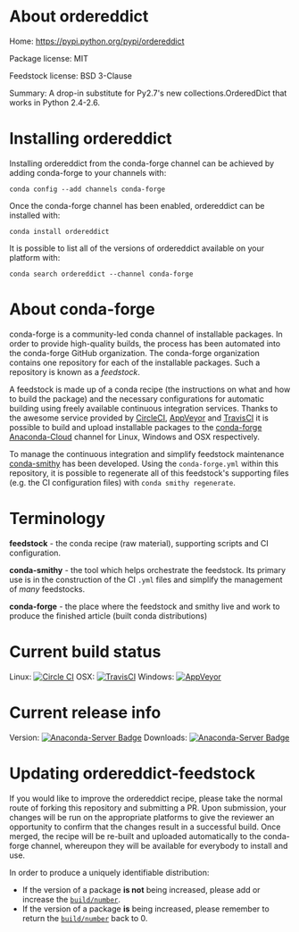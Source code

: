 About ordereddict
=================

Home: https://pypi.python.org/pypi/ordereddict

Package license: MIT

Feedstock license: BSD 3-Clause

Summary: A drop-in substitute for Py2.7's new collections.OrderedDict that works in Python 2.4-2.6.



Installing ordereddict
======================

Installing ordereddict from the conda-forge channel can be achieved by adding conda-forge to your channels with:

```
conda config --add channels conda-forge
```

Once the conda-forge channel has been enabled, ordereddict can be installed with:

```
conda install ordereddict
```

It is possible to list all of the versions of ordereddict available on your platform with:

```
conda search ordereddict --channel conda-forge
```


About conda-forge
=================

conda-forge is a community-led conda channel of installable packages.
In order to provide high-quality builds, the process has been automated into the
conda-forge GitHub organization. The conda-forge organization contains one repository
for each of the installable packages. Such a repository is known as a *feedstock*.

A feedstock is made up of a conda recipe (the instructions on what and how to build
the package) and the necessary configurations for automatic building using freely
available continuous integration services. Thanks to the awesome service provided by
[CircleCI](https://circleci.com/), [AppVeyor](http://www.appveyor.com/)
and [TravisCI](https://travis-ci.org/) it is possible to build and upload installable
packages to the [conda-forge](https://anaconda.org/conda-forge)
[Anaconda-Cloud](http://docs.anaconda.org/) channel for Linux, Windows and OSX respectively.

To manage the continuous integration and simplify feedstock maintenance
[conda-smithy](http://github.com/conda-forge/conda-smithy) has been developed.
Using the ``conda-forge.yml`` within this repository, it is possible to regenerate all of
this feedstock's supporting files (e.g. the CI configuration files) with ``conda smithy regenerate``.


Terminology
===========

**feedstock** - the conda recipe (raw material), supporting scripts and CI configuration.

**conda-smithy** - the tool which helps orchestrate the feedstock.
                   Its primary use is in the construction of the CI ``.yml`` files
                   and simplify the management of *many* feedstocks.

**conda-forge** - the place where the feedstock and smithy live and work to
                  produce the finished article (built conda distributions)

Current build status
====================

Linux: [![Circle CI](https://circleci.com/gh/conda-forge/ordereddict-feedstock.svg?style=svg)](https://circleci.com/gh/conda-forge/ordereddict-feedstock)
OSX: [![TravisCI](https://travis-ci.org/conda-forge/ordereddict-feedstock.svg?branch=master)](https://travis-ci.org/conda-forge/ordereddict-feedstock)
Windows: [![AppVeyor](https://ci.appveyor.com/api/projects/status/github/conda-forge/ordereddict-feedstock?svg=True)](https://ci.appveyor.com/project/conda-forge/ordereddict-feedstock/branch/master)

Current release info
====================
Version: [![Anaconda-Server Badge](https://anaconda.org/conda-forge/ordereddict/badges/version.svg)](https://anaconda.org/conda-forge/ordereddict)
Downloads: [![Anaconda-Server Badge](https://anaconda.org/conda-forge/ordereddict/badges/downloads.svg)](https://anaconda.org/conda-forge/ordereddict)


Updating ordereddict-feedstock
==============================

If you would like to improve the ordereddict recipe, please take the normal
route of forking this repository and submitting a PR. Upon submission, your changes will
be run on the appropriate platforms to give the reviewer an opportunity to confirm that the
changes result in a successful build. Once merged, the recipe will be re-built and uploaded
automatically to the conda-forge channel, whereupon they will be available for everybody to
install and use.

In order to produce a uniquely identifiable distribution:
 * If the version of a package **is not** being increased, please add or increase
   the [``build/number``](http://conda.pydata.org/docs/building/meta-yaml.html#build-number-and-string).
 * If the version of a package **is** being increased, please remember to return
   the [``build/number``](http://conda.pydata.org/docs/building/meta-yaml.html#build-number-and-string)
   back to 0.
